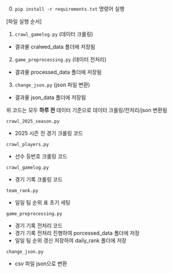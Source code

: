 0. `pip install -r requirements.txt` 명령어 실행

[파일 실행 순서]
1. `crawl_gamelog.py` (데이터 크롤링)
- 결과물 cralwed_data 폴더에 저장됨
2. `game_preprocessing.py` (데이터 전처리)
- 결과물 processed_data 폴더에 저장됨
3. `change_json.py` (json 파일 변환)
- 결과물 json_data 폴더에 저장됨

위 코드는 모두 **하루 전** 데이터 기준으로 데이터 크롤링/전처리/json 변환됨


`crawl_2025_season.py`
- 2025 시즌 전 경기 크롤링 코드

`crawl_players.py`
- 선수 등번호 크롤링 코드

`crawl_gamelog.py`
- 경기 기록 크롤링 코드

`team_rank.py`
- 일일 팀 순위 표 초기 세팅

`game_preprocessing.py`
- 경기 기록 전처리 코드
- 경기 기록 전처리 진행하여 porcessed_data 폴더에 저장
- 일일 팀 순위 갱신 저장하여 daily_rank 폴더에 저장

`change_json.py`
- csv 파일 json으로 변환